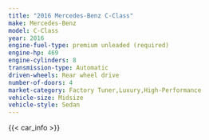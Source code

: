 ```yaml
---
title: "2016 Mercedes-Benz C-Class"
make: Mercedes-Benz
model: C-Class
year: 2016
engine-fuel-type: premium unleaded (required)
engine-hp: 469
engine-cylinders: 8
transmission-type: Automatic
driven-wheels: Rear wheel drive
number-of-doors: 4
market-category: Factory Tuner,Luxury,High-Performance
vehicle-size: Midsize
vehicle-style: Sedan
---
```


{{< car_info >}}
